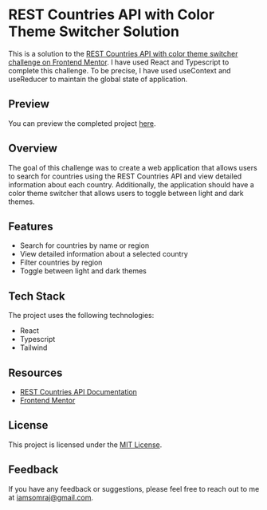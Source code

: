 # REST Countries API with Color Theme Switcher Solution

This is a solution to the [REST Countries API with color theme switcher challenge on Frontend Mentor](https://www.frontendmentor.io/challenges/rest-countries-api-with-color-theme-switcher-5cacc469fec04111f7b848ca). I have used React and Typescript to complete this challenge. To be precise, I have used useContext and useReducer to maintain the global state of application.

## Preview

You can preview the completed project [here](https://countries-app-frontend-mentor.vercel.app/).

## Overview

The goal of this challenge was to create a web application that allows users to search for countries using the REST Countries API and view detailed information about each country. Additionally, the application should have a color theme switcher that allows users to toggle between light and dark themes.

## Features

- Search for countries by name or region
- View detailed information about a selected country
- Filter countries by region
- Toggle between light and dark themes

## Tech Stack

The project uses the following technologies:

- React
- Typescript
- Tailwind

## Resources

- [REST Countries API Documentation](https://restcountries.com/)
- [Frontend Mentor](https://www.frontendmentor.io/)

## License

This project is licensed under the [MIT License](https://choosealicense.com/licenses/mit/).

## Feedback

If you have any feedback or suggestions, please feel free to reach out to me at [iamsomraj@gmail.com](mailto:iamsomraj@gmail.com).
